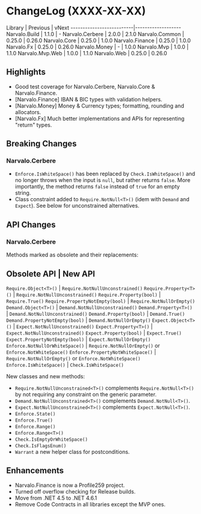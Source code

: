 ChangeLog (XXXX-XX-XX)
======================

Library                   | Previous | vNext
--------------------------|-------------------
Narvalo.Build             | 1.1.0    | -
Narvalo.Cerbere           | 2.0.0    | 2.1.0
Narvalo.Common            | 0.25.0   | 0.26.0
Narvalo.Core              | 0.25.0   | 1.0.0
Narvalo.Finance           | 0.25.0   | 1.0.0
Narvalo.Fx                | 0.25.0   | 0.26.0
Narvalo.Money             | -        | 1.0.0
Narvalo.Mvp               | 1.0.0    | 1.1.0
Narvalo.Mvp.Web           | 1.0.0    | 1.1.0
Narvalo.Web               | 0.25.0   | 0.26.0

Highlights
----------
- Good test coverage for Narvalo.Cerbere, Narvalo.Core & Narvalo.Finance.
- [Narvalo.Finance] IBAN & BIC types with validation helpers.
- [Narvalo.Money] Money & Currency types; formatting, rounding and allocators.
- [Narvalo.Fx] Much better implementations and APIs for representing "return" types.

Breaking Changes
----------------
### Narvalo.Cerbere
- `Enforce.IsWhiteSpace()` has been replaced by `Check.IsWhiteSpace()` and
  no longer throws when the input is `null`, but rather
  returns `false`. More importantly, the method returns `false` instead of
  `true` for an empty string.
- Class constraint added to `Require.NotNull<T>()` (idem with `Demand`
  and `Expect`). See below for unconstrained alternatives.

API Changes
-----------
### Narvalo.Cerbere
Methods marked as obsolete and their replacements:

Obsolete API                      | New API
-------------------------------------------------------------------------------------------
`Require.Object<T>()`             | `Require.NotNullUnconstrained()`
`Require.Property<T>()`           | `Require.NotNullUnconstrained()`
`Require.Property(bool)`          | `Require.True()`
`Require.PropertyNotEmpty(bool)`  | `Require.NotNullOrEmpty()`
`Demand.Object<T>()`              | `Demand.NotNullUnconstrained()`
`Demand.Property<T>()`            | `Demand.NotNullUnconstrained()`
`Demand.Property(bool)`           | `Demand.True()`
`Demand.PropertyNotEmpty(bool)`   | `Demand.NotNullOrEmpty()`
`Expect.Object<T>()`              | `Expect.NotNullUnconstrained()`
`Expect.Property<T>()`            | `Expect.NotNullUnconstrained()`
`Expect.Property(bool)`           | `Expect.True()`
`Expect.PropertyNotEmpty(bool)`   | `Expect.NotNullOrEmpty()`
`Enforce.NotNullOrWhiteSpace()`   | `Require.NotNullOrEmpty()` or `Enforce.NotWhiteSpace()`
`Enforce.PropertyNotWhiteSpace()` | `Require.NotNullOrEmpty()` or `Enforce.NotWhiteSpace()`
`Enforce.IsWhiteSpace()`          | `Check.IsWhiteSpace()`

New classes and new methods:
- `Require.NotNullUnconstrained<T>()` complements `Require.NotNull<T>()`
  by not requiring any constraint on the generic parameter.
- `Demand.NotNullUnconstrained<T>()` complements `Demand.NotNull<T>()`.
- `Expect.NotNullUnconstrained<T>()` complements `Expect.NotNull<T>()`.
- `Enforce.State()`
- `Enforce.True()`
- `Enforce.Range()`
- `Enforce.Range<T>()`
- `Check.IsEmptyOrWhiteSpace()`
- `Check.IsFlagsEnum()`
- `Warrant` a new helper class for postconditions.

Enhancements
------------
- Narvalo.Finance is now a Profile259 project.
- Turned off overflow checking for Release builds.
- Move from .NET 4.5 to .NET 4.6.1
- Remove Code Contracts in all libraries except the MVP ones.
